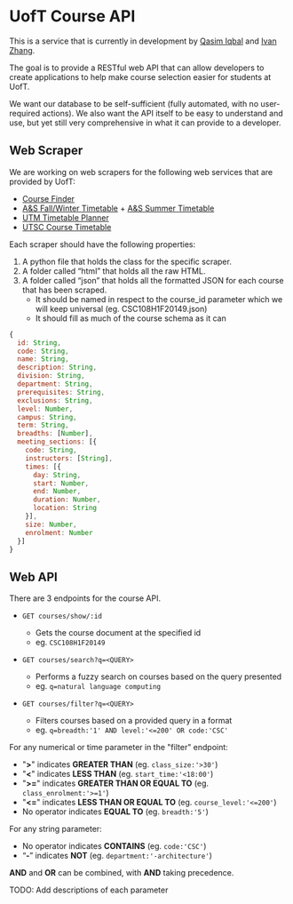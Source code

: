 UofT Course API
==============
This is a service that is currently in development by [Qasim Iqbal](https://github.com/Qasim) and [Ivan Zhang](https://github.com/ivanzhangsolutions).

The goal is to provide a RESTful web API that can allow developers to create applications to help make course selection easier for students at UofT.

We want our database to be self-sufficient (fully automated, with no user-required actions). We also want the API itself to be easy to understand and use, but yet still very comprehensive in what it can provide to a developer.

Web Scraper
---------------
We are working on web scrapers for the following web services that are provided by UofT:

 - [Course Finder](http://coursefinder.utoronto.ca/)
 - [A&S Fall/Winter Timetable](http://www.artsandscience.utoronto.ca/ofr/timetable/winter/sponsors.htm) + [A&S Summer Timetable](http://www.artsandscience.utoronto.ca/ofr/timetable/summer/sponsors.htm)
 - [UTM Timetable Planner](https://student.utm.utoronto.ca/timetable/)
 - [UTSC Course Timetable](http://www.utsc.utoronto.ca/~registrar/scheduling/timetable)

Each scraper should have the following properties:

 1. A python file that holds the class for the specific scraper.
 2. A folder called “html” that holds all the raw HTML.
 3. A folder called “json” that holds all the formatted JSON for each course that has been scraped.
	- It should be named in respect to the course_id parameter which we will keep universal (eg. CSC108H1F20149.json)
	- It should fill as much of the course schema as it can
```js
{
  id: String,
  code: String,
  name: String,
  description: String,
  division: String,
  department: String,
  prerequisites: String,
  exclusions: String,
  level: Number,
  campus: String,
  term: String,
  breadths: [Number],
  meeting_sections: [{
    code: String,
    instructors: [String],
    times: [{
      day: String,
      start: Number,
      end: Number,
      duration: Number,
      location: String
    }],
    size: Number,
    enrolment: Number
  }]
}
```

Web API
----------
There are 3 endpoints for the course API.

* `GET courses/show/:id`
    - Gets the course document at the specified id
    - eg. `CSC108H1F20149`

* `GET courses/search?q=<QUERY>`
    - Performs a fuzzy search on courses based on the query presented
    - eg. `q=natural language computing`

* `GET courses/filter?q=<QUERY>`
    - Filters courses based on a provided query in a format
    - eg. `q=breadth:'1' AND level:'<=200' OR code:'CSC'`

For any numerical or time parameter in the "filter" endpoint:
 - "**>**" indicates **GREATER THAN** (eg. `class_size:'>30'`)
 - "**<**" indicates **LESS THAN** (eg. `start_time:'<18:00'`)
 - "**>=**" indicates **GREATER THAN OR EQUAL TO** (eg. `class_enrolment:'>=1'`)
 - "**<=**" indicates **LESS THAN OR EQUAL TO** (eg. `course_level:'<=200'`)
 - No operator indicates **EQUAL TO** (eg. `breadth:'5'`)

For any string parameter:
 - No operator indicates **CONTAINS** (eg. `code:'CSC'`)
 - “**-**” indicates **NOT** (eg. `department:'-architecture'`)

**AND** and **OR** can be combined, with **AND** taking precedence.

TODO: Add descriptions of each parameter

